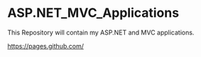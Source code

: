 # ASP.NET_MVC_Applications
This Repository will contain my ASP.NET and MVC applications.


https://pages.github.com/
